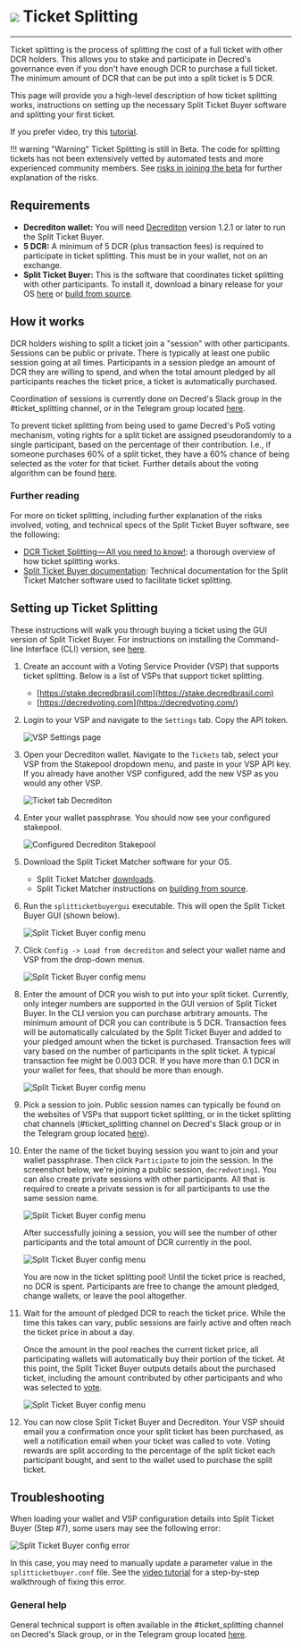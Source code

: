 # <img class="dcr-icon" src="/img/dcr-icons/QuestionTicket.svg" /> Ticket Splitting

---

Ticket splitting is the process of splitting the cost of a full ticket with other DCR holders. This allows you to stake and participate in Decred's governance even if you don't have enough DCR to purchase a full ticket. The minimum amount of DCR that can be put into a split ticket is 5 DCR.

This page will provide you a high-level description of how ticket splitting works, instructions on setting up the necessary Split Ticket Buyer software and splitting your first ticket.

If you prefer video, try this [tutorial](https://www.youtube.com/watch?v=9L8P7hL5v6w).

!!! warning "Warning"
    Ticket Splitting is still in Beta. The code for splitting tickets has not been extensively vetted by automated tests and more experienced community members. See [risks in joining the beta](https://github.com/matheusd/dcr-split-ticket-matcher/blob/master/docs/beta.md#risks-in-joining-the-beta) for further explanation of the risks.

## Requirements

- **Decrediton wallet:** You will need [Decrediton](../wallets/decrediton/decrediton-setup.md) version 1.2.1 or later to run the Split Ticket Buyer.
- **5 DCR:** A minimum of 5 DCR (plus transaction fees) is required to participate in ticket splitting. This must be in your wallet, not on an exchange.
- **Split Ticket Buyer:** This is the software that coordinates ticket splitting with other participants. To install it, download a binary release for your OS [here](https://github.com/matheusd/dcr-split-ticket-matcher/releases/) or [build from source](https://github.com/matheusd/dcr-split-ticket-matcher/blob/master/docs/building.md).

## How it works

DCR holders wishing to split a ticket join a "session" with other participants. Sessions can be public or private. There is typically at least one public session going at all times. Participants in a session pledge an amount of DCR they are willing to spend, and when the  total amount pledged by all participants reaches the ticket price, a ticket is automatically purchased.

Coordination of sessions is currently done on Decred's Slack group in the #ticket_splitting channel, or in the Telegram group located [here](https://t.me/dcrtktsplit).

To prevent ticket splitting from being used to game Decred's PoS voting mechanism, voting rights for a split ticket are assigned pseudorandomly to a single participant, based on the  percentage of their contribution. I.e., if someone purchases 60% of a split ticket, they have a 60% chance of being selected as the voter for that ticket. Further details about the voting algorithm can be found [here](https://github.com/matheusd/dcr-split-ticket-matcher/blob/master/docs/voter-selection-ago.md).

### Further reading

For more on ticket splitting, including further explanation of the risks involved, voting, and technical specs of the Split Ticket Buyer software, see the following:

- [DCR Ticket Splitting — All you need to know!](https://medium.com/decred/dcr-ticket-splitting-all-you-need-to-know-b8edc6b65db3): a thorough overview of how ticket splitting works.
- [Split Ticket Buyer documentation](https://github.com/matheusd/dcr-split-ticket-matcher/tree/master/docs): Technical documentation for the Split Ticket Matcher software used to facilitate ticket splitting.

## Setting up Ticket Splitting

These instructions will walk you through buying a ticket using the GUI version of Split Ticket Buyer. For instructions on installing the Command-line Interface (CLI) version, see [here](https://github.com/matheusd/dcr-split-ticket-matcher/blob/master/docs/client-cli.md).

1. Create an account with a Voting Service Provider (VSP) that supports ticket splitting. Below is a list of VSPs that support ticket splitting.

    - [https://stake.decredbrasil.com](https://stake.decredbrasil.com)
    - [https://decredvoting.com](https://decredvoting.com/)

1. Login to your VSP and navigate to the `Settings` tab. Copy the API token.

    ![VSP Settings page](../img/ticket_splitting_settings.png)

1. Open your Decrediton wallet. Navigate to the `Tickets` tab, select your VSP from the Stakepool dropdown menu, and paste in your VSP API key. If you already have another VSP configured, add the new VSP as you would any other VSP.

    ![Ticket tab Decrediton](../img/ticket_splitting_decrediton.png)

1. Enter your wallet passphrase. You should now see your configured stakepool.

    ![Configured Decrediton Stakepool](../img/ticket_splitting_config_stakepool.png)

1. Download the Split Ticket Matcher software for your OS.

    - Split Ticket Matcher [downloads](https://github.com/matheusd/dcr-split-ticket-matcher/releases/).
    - Split Ticket Matcher instructions on [building from source](https://github.com/matheusd/dcr-split-ticket-matcher/blob/master/docs/building.md).

1. Run the `splitticketbuyergui` executable. This will open the Split Ticket Buyer GUI (shown below).

    ![Split Ticket Buyer config menu](../img/ticket_splitting_gui.png)

1. Click `Config -> Load from decrediton` and select your wallet name and VSP from the drop-down menus.

    ![Split Ticket Buyer config menu](../img/split_ticket_buyer_config_menut.png)

1. Enter the amount of DCR you wish to put into your split ticket. Currently, only integer numbers are supported in the GUI version of Split Ticket Buyer. In the CLI version you can purchase arbitrary amounts. The minimum amount of DCR you can contribute is 5 DCR. Transaction fees will be automatically calculated by the Split Ticket Buyer and added to your pledged amount when the ticket is purchased. Transaction fees will vary based on the number of participants in the split ticket. A typical transaction fee might be 0.003 DCR. If you have more than 0.1 DCR in your wallet for fees, that should be more than enough.  

    ![Split Ticket Buyer config menu](../img/split_ticket_buyer_amount.png)

1. Pick a session to join. Public session names can typically be found on the websites of VSPs that support ticket splitting, or in the ticket splitting chat channels (#ticket_splitting channel on Decred's Slack group or in the Telegram group located [here](https://t.me/dcrtktsplit)).

1. Enter the name of the ticket buying session you want to join and your wallet passphrase. Then click `Participate` to join the session. In the screenshot below, we're joining a public session, `decredvoting1`. You can also create private sessions with other participants. All that is required to create a private session is for all participants to use the same session name.

    ![Split Ticket Buyer config menu](../img/ticket_splitting_enter_session.png)

    After successfully joining a session, you will see the number of other participants and the total amount of DCR currently in the pool.  

    ![Split Ticket Buyer config menu](../img/ticket_splitting_joined_session.png)

    You are now in the ticket splitting pool! Until the ticket price is reached, no DCR is spent. Participants are free to change the amount pledged, change wallets, or leave the pool altogether.

1. Wait for the amount of pledged DCR to reach the ticket price. While the time this takes can vary, public sessions are fairly active and often reach the ticket price in about a day.

    Once the amount in the pool reaches the current ticket price, all participating wallets will automatically buy their portion of the ticket. At this point, the Split Ticket Buyer outputs details about the purchased ticket, including the amount contributed by other participants and who was selected to [vote](https://github.com/matheusd/dcr-split-ticket-matcher/blob/master/docs/voter-selection-ago.md).

    ![Split Ticket Buyer config menu](../img/split_ticket_successful_purchase.png)

1. You can now close Split Ticket Buyer and Decrediton. Your VSP should email you a confirmation once your split ticket has been purchased, as well a notification email when your ticket was called to vote. Voting rewards are split according to the percentage of the split ticket each participant bought, and sent to the wallet used to purchase the split ticket.

## Troubleshooting

When loading your wallet and VSP configuration details into Split Ticket Buyer (Step #7), some users may see the following error:

![Split Ticket Buyer config error](../img/split_ticket_buyer_config_error.png)

In this case, you may need to manually update a parameter value in the `splitticketbuyer.conf` file. See the [video tutorial](https://www.youtube.com/watch?v=9L8P7hL5v6w) for a step-by-step walkthrough of fixing this error.

### General help

General technical support is often available in the #ticket_splitting channel on Decred's Slack group, or in the Telegram group located [here](https://t.me/dcrtktsplit).
